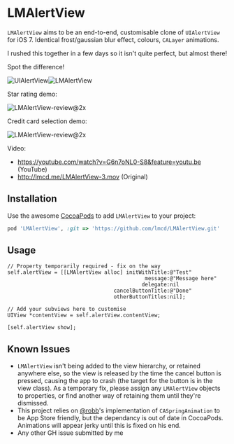 LMAlertView
===========

`LMAlertView` aims to be an end-to-end, customisable clone of `UIAlertView` for iOS 7. Identical frost/gaussian blur effect, colours, `CALayer` animations.

I rushed this together in a few days so it isn't quite perfect, but almost there!

Spot the difference!

![UIAlertView](http://lmcd.me/UIAlertView-cutout.png)![LMAlertView](http://lmcd.me/LMAlertView-cutout.png)

Star rating demo:

![LMAlertView-review@2x](http://lmcd.me/LMAlertView-review@2x.png)

Credit card selection demo:

![LMAlertView-review@2x](http://lmcd.me/LMAlertView-card@2x.png)

Video:
- https://youtube.com/watch?v=G6n7oNL0-S8&feature=youtu.be (YouTube)
- http://lmcd.me/LMAlertView-3.mov (Original)

## Installation

Use the awesome [CocoaPods](http://cocoapods.org/) to add `LMAlertView` to your project:

```ruby
pod 'LMAlertView', :git => 'https://github.com/lmcd/LMAlertView.git'
```

## Usage

```objc
// Property temporarily required - fix on the way
self.alertView = [[LMAlertView alloc] initWithTitle:@"Test"
                                            message:@"Message here"
                                           delegate:nil
                                  cancelButtonTitle:@"Done"
                                  otherButtonTitles:nil];

// Add your subviews here to customise
UIView *contentView = self.alertView.contentView;

[self.alertView show];
```

## Known Issues

- `LMAlertView` isn't being added to the view hierarchy, or retained anywhere else, so the view is released by the time the cancel button is pressed, causing the app to crash (the target for the button is in the view class). As a temporary fix, please assign any `LMAlertView` objects to properties, or find another way of retaining them until they're dismissed.
- This project relies on [@robb](http://github.com/robb)'s implementation of `CASpringAnimation` to be App Store friendly, but the dependancy is out of date in CocoaPods. Animations will appear jerky until this is fixed on his end.
- Any other GH issue submitted by me

